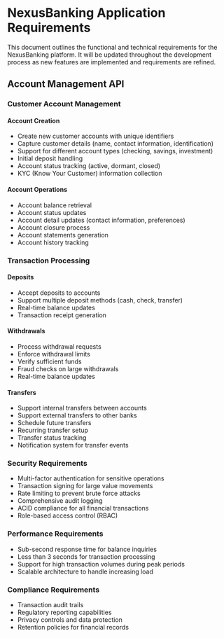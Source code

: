 # NexusBanking Application Requirements

This document outlines the functional and technical requirements for the NexusBanking platform. It will be updated throughout the development process as new features are implemented and requirements are refined.

## Account Management API

### Customer Account Management

#### Account Creation
- Create new customer accounts with unique identifiers
- Capture customer details (name, contact information, identification)
- Support for different account types (checking, savings, investment)
- Initial deposit handling
- Account status tracking (active, dormant, closed)
- KYC (Know Your Customer) information collection

#### Account Operations
- Account balance retrieval
- Account status updates
- Account detail updates (contact information, preferences)
- Account closure process
- Account statements generation
- Account history tracking

### Transaction Processing

#### Deposits
- Accept deposits to accounts
- Support multiple deposit methods (cash, check, transfer)
- Real-time balance updates
- Transaction receipt generation

#### Withdrawals
- Process withdrawal requests
- Enforce withdrawal limits
- Verify sufficient funds
- Fraud checks on large withdrawals
- Real-time balance updates

#### Transfers
- Support internal transfers between accounts
- Support external transfers to other banks
- Schedule future transfers
- Recurring transfer setup
- Transfer status tracking
- Notification system for transfer events

### Security Requirements
- Multi-factor authentication for sensitive operations
- Transaction signing for large value movements
- Rate limiting to prevent brute force attacks
- Comprehensive audit logging
- ACID compliance for all financial transactions
- Role-based access control (RBAC)

### Performance Requirements
- Sub-second response time for balance inquiries
- Less than 3 seconds for transaction processing
- Support for high transaction volumes during peak periods
- Scalable architecture to handle increasing load

### Compliance Requirements
- Transaction audit trails
- Regulatory reporting capabilities
- Privacy controls and data protection
- Retention policies for financial records
